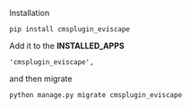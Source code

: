 Installation

    pip install cmsplugin_eviscape

Add it to the **INSTALLED_APPS**

    'cmsplugin_eviscape',
    
and then migrate

    python manage.py migrate cmsplugin_eviscape
    